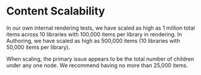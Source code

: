 # Content Scalability

In our own internal rendering tests, we have scaled as high as 1 million total items across 10 libraries with
100,000 items per library in rendering. In Authoring, we have scaled as high as 500,000 items (10
libraries with 50,000 items per library).

When scaling, the primary issue appears to be the total number of children under any one node. We
recommend having no more than 25,000 items.